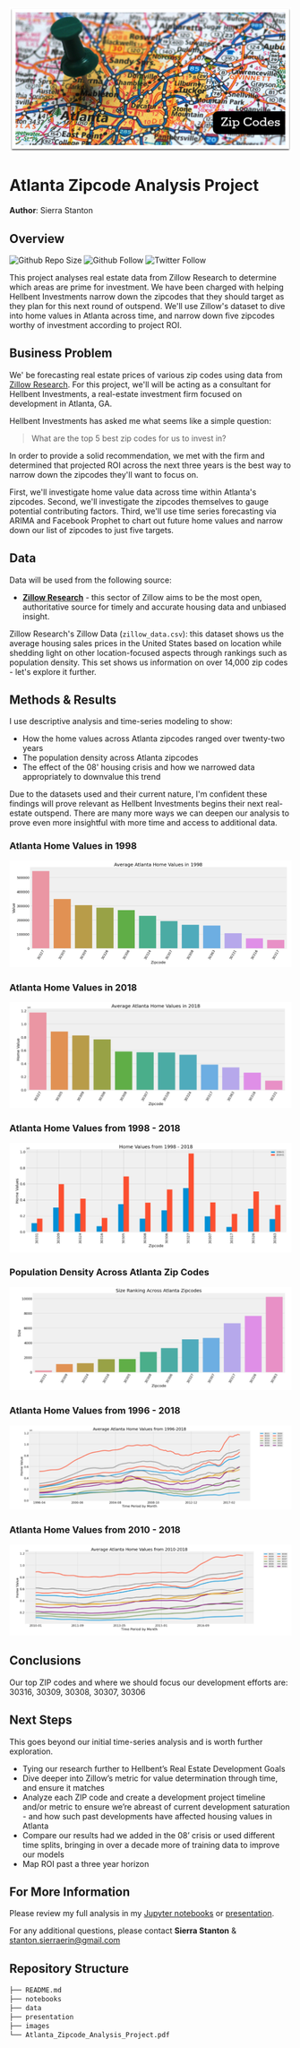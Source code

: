 ![Zip Codes](./images/metro-atlanta-zip-codes-map.jpeg)


# Atlanta Zipcode Analysis Project

**Author**: Sierra Stanton

## Overview
![Github Repo Size](https://img.shields.io/github/repo-size/sierrafromcalifornia/dsc-phase-4-project?style=social)
![Github Follow](https://img.shields.io/github/followers/sierrafromcalifornia?style=social)
![Twitter Follow](https://img.shields.io/twitter/follow/sierrastanton?style=social)

This project analyses real estate data from Zillow Research to determine which areas are prime for investment. We have been charged with helping Hellbent Investments narrow down the zipcodes that they should target as they plan for this next round of outspend. We'll use Zillow's dataset to dive into home values in Atlanta across time, and narrow down five zipcodes worthy of investment according to project ROI.

## Business Problem

We' be forecasting real estate prices of various zip codes using data from [Zillow Research](https://www.zillow.com/research/data/). For this project, we'll will be acting as a consultant for Hellbent Investments, a real-estate investment firm focused on development in Atlanta, GA.

Hellbent Investments has asked me what seems like a simple question:

> What are the top 5 best zip codes for us to invest in?

In order to provide a solid recommendation, we met with the firm and determined that projected ROI across the next three years is the best way to narrow down the zipcodes they'll want to focus on.

First, we'll investigate home value data across time within Atlanta's zipcodes. Second, we'll investigate the zipcodes themselves to gauge potential contributing factors. Third, we'll use time series forecasting via ARIMA and Facebook Prophet to chart out future home values and narrow down our list of zipcodes to just five targets.

## Data

Data will be used from the following source:
* __[Zillow Research](https://www.zillow.com/research/)__ - this sector of Zillow aims to be the most open, authoritative source for timely and accurate housing data and unbiased insight.

Zillow Research's Zillow Data (`zillow_data.csv`): this dataset shows us the average housing sales prices in the United States based on location while shedding light on other location-focused aspects through rankings such as population density. This set shows us information on over 14,000 zip codes - let's explore it further.

## Methods & Results

I use descriptive analysis and time-series modeling to show:
* How the home values across Atlanta zipcodes ranged over twenty-two years
* The population density across Atlanta zipcodes
* The effect of the 08' housing crisis and how we narrowed data appropriately to downvalue this trend

Due to the datasets used and their current nature, I'm confident these findings will prove relevant as Hellbent Investments begins their next real-estate outspend. There are many more ways we can deepen our analysis to prove even more insightful with more time and access to additional data.

### Atlanta Home Values in 1998
![graph1](./images/viz_1.png)

### Atlanta Home Values in 2018
![graph2](./images/viz_2.png)

### Atlanta Home Values from 1998 - 2018
![graph3](./images/viz_3.png)

### Population Density Across Atlanta Zip Codes
![graph4](./images/viz_4.png)

### Atlanta Home Values from 1996 - 2018
![graph5](./images/viz_5.png)

### Atlanta Home Values from 2010 - 2018
![graph6](./images/viz_6.png)

## Conclusions

Our top ZIP codes and where we should focus our development efforts are: 30316, 30309, 30308, 30307, 30306

## Next Steps

This goes beyond our initial time-series analysis and is worth further exploration.

- Tying our research further to Hellbent’s Real Estate Development Goals
- Dive deeper into Zillow’s metric for value determination through time, and ensure it matches
- Analyze each ZIP code and create a development project timeline and/or metric to ensure we’re abreast of current development saturation - and how such past developments have affected housing values in Atlanta
- Compare our results had we added in the 08’ crisis or used different time splits, bringing in over a decade more of training data to improve our models
- Map ROI past a three year horizon

## For More Information

Please review my full analysis in my [Jupyter notebooks](./notebooks) or [presentation](./presentation/Atlanta-ZIP-Code-Analysis-Project.pdf).

For any additional questions, please contact **Sierra Stanton** & stanton.sierraerin@gmail.com

## Repository Structure

```
├── README.md
├── notebooks
├── data
├── presentation
├── images
└── Atlanta_Zipcode_Analysis_Project.pdf
```
